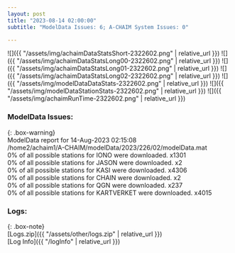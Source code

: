 ```yaml
---
layout: post
title: "2023-08-14 02:00:00"
subtitle: "ModelData Issues: 6; A-CHAIM System Issues: 0"

---
```


![]({{ "/assets/img/achaimDataStatsShort-2322602.png" | relative_url }})
![]({{ "/assets/img/achaimDataStatsLong00-2322602.png" | relative_url }})
![]({{ "/assets/img/achaimDataStatsLong01-2322602.png" | relative_url }})
![]({{ "/assets/img/achaimDataStatsLong02-2322602.png" | relative_url }})
![]({{ "/assets/img/modelDataDataStats-2322602.png" | relative_url }})
![]({{ "/assets/img/modelDataStationStats-2322602.png" | relative_url }})
![]({{ "/assets/img/achaimRunTime-2322602.png" | relative_url }})


### ModelData Issues:  
  
{: .box-warning}  
 ModelData report for 14-Aug-2023 02:15:08   
 /home2/achaim1/A-CHAIM/modelData/2023/226/02/modelData.mat   
 0% of all possible stations for IONO were downloaded. x1301   
 0% of all possible stations for JASON were downloaded. x2   
 0% of all possible stations for KASI were downloaded. x4306   
 0% of all possible stations for CHAIN were downloaded. x2   
 0% of all possible stations for QGN were downloaded. x237   
 0% of all possible stations for KARTVERKET were downloaded. x4015   
  


### Logs:  
  
{: .box-note}  
[Logs.zip]({{ "/assets/other/logs.zip" | relative_url }})  
[Log Info]({{ "/logInfo" | relative_url }})  
